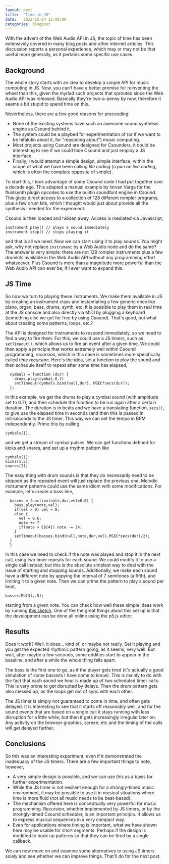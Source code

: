 ```yaml
---
layout: post
title:  "Time in JS"
date:   2022-12-24 12:00:00
categories: blogpost
---
```


With the advent of the Web Audio API in JS, the topic of time has been
extensively covered in many blog posts and other internet
articles. This discussion reports a personal experience, which may or
may not be that useful more generally, as it pertains some specific
use cases.

Background
-----

The whole story starts with an idea to develop a simple API for music
computing in JS. Now, you can't have a better premise for reinventing
the wheel than this, given the myriad such projects that sprouted since the
Web Audio API was released. Basically they're two-a-penny by now,
therefore it seems a bit stupid to spend time on this.

Nevertheless, there are a few good reasons for proceeding:

* None of the existing systems have such an awesome sound synthesis
engine as Csound behind it.
* The system could be a playbed for experimentation of (or if we want to
be hifalutin about it, for "reasoning about") music computing.
* Most projects using Csound are designed for Csounders, it
could be interesting to see if we could hide Csound and just employ a JS
interface.
* Finally, I would attempt a simple design, simple interface, within
the scope of what we have been calling *lite coding* (a pun
on *live coding*, which is often the complete opposite of simple).

To start this, I took advantage of some Csound code I had put together over a
decade ago. This adapted a manual example by Istvan Varga for the
fluidsynth plugin opcodes to use the builtin soundfont engine in
Csound. This gives direct access to a collection of 128 different rompler
programs, plus a few drum kits, which I thought would just about
provide all the synthesis I needed for the experiment.

Csound is then loaded and hidden away. Access is mediated via
Javascript, 

```
instrument.play() // plays a sound immediately
instrument.stop() // stops playing it
```

and that is all we need. Now we can start using it to play sounds. You
might ask, why not replace `instrument` by a Web Audio node and do the
same? The answer is very simple: there are not 128 rompler instruments
plus a few drumkits available in the Web Audio API without any
programming effort whatsoever. Plus Csound is more than a magnitude
more powerful than the Web Audio API can ever be, if I ever want to
expand this.

JS Time 
-------

So now we turn to playing these instruments. We make them available
in JS by creating an instrument class and instantiating a few generic
ones like piano, organ, bass, drums, synth, etc. It is possible to
play them in real time at the JS console and also directly via MIDI by
plugging a keyboard (something else we get for free by using Csound).
That's good, but what about creating some patterns, loops, etc.?

The API is designed for instruments to respond immediately, so we need
to find a way to fire them. For this, we could use a JS timers, such
as `setTimeout()`, which allows us to fire an event after a given
time. We could then apply a principle that works extremely well within
Csound programming, *recursion*, which in this case is sometimes more
specifically called *time recursion*. Here's the idea, set a function
to play the sound and then schedule itself to repeat after some time
has elapsed,

```
  cymbals = function (dur) {
    drums.play(cymbal,0.7)
    setTimeout(cymbals.bind(null,dur), MSEC*secs(dur));
  };
```

In this example, we get the drums to play a cymbal sound (with
amplitude set to 0.7), and then schedule the function to be run again
after a certain duration. The duration is in beats and we have a
translating function, `secs()`, to give use the elapsed time in
seconds (and then this is passed in milliseconds to the JS timer.
This way we can set the tempo in BPM independently. Prime this
by calling

```
cymbals(1);
```

and we get a stream of cymbal pulses. We can get functions defined
for kicks and snares, and set up a rhythm pattern like

```
cymbals(1);
kicks(1.5);
snares(2);
```

The easy thing with drum sounds is that they do necessarily need to be
stopped as the repeated event will just replace the previous one. 
Melodic instrument patterns could use the same idiom with some
modifications. For example, let's create a bass line,

```
  basses = function(note,dur,vel=0.6) {
    bass.play(note,vel);
    if(vel > 0) vel = 0;
    else {
      vel = 0.6;
      note += 7
      if(note > Eb[4]) note -= 24;
    }
    setTimeout(basses.bind(null,note,dur,vel),MSEC*secs(dur)/2);
  }
  }
  ```

In this case we need to check if the note was played and stop it in
the next call, using two timer repeats for each sound. We could
modify it to use a single call instead, but this is the absolute
simplest way to deal with the issue of starting and stopping sounds.
Additionally, we make each sound have a different note by appying
the interval of 7 semitones (a fifth), and limiting it to a given
note. Then we can prime the pattern to play a sound per beat,

```
basses(Eb[3],.5);
```

starting from a given note. You can check how well these simple ideas
work by running
[this sketch](https://editor.p5js.org/vlazzarini/sketches/gqatdp9V6).
One of the the great things about this set up is that the development
can be done all online using the p5.js editor.

Results
------

Does it work? Well, it does... kind of, or maybe not really. Set it
playing and you get the expected rhythmic pattern going, as it seems,
very well. But wait, after maybe a few seconds, some oddities start to
appear in the bassline, and after a while the whole thing falls apart.

The bass is the first one to go, as if the player gets tired (it's
actually a good simulation of some bassists I have come to know).
This is mainly to do with the fact that each sound we hear is
made up of two scheduled timer calls. This is very prone to get
disrupted by delays. Then the drum pattern gets also messed up,
as the loops get out of sync with each other.

The JS timer is simply not guaranteed to come in time, and often gets
delayed. It is interesting to see that it starts off reasonably well,
and for the sound events that are based on a single call it stays
running with less disruption for a little while, but then it gets
increasingly irregular later on. Any activity on the browser graphics,
screen, etc and the timing of the calls will get delayed further.

Conclusions
-------

So this was an interesting experiment, even if it demonstrated the
inadequacy of the JS timers. There are a few important things to note,
however,

* A very simple design is possible, and we can use this as a basis for
further experimentation.
* While the JS timer is not resilient enough for a strongly-timed
music environment, it may be possible to use it in musical situations
where time is more fluid (not all music needs to be beat-based).
* The mechanism offered here is conceptually very powerful for music
programming. Recursion, whether implemented by JS timers, or by the
strongly-timed Csound scheduler, is an important principle. It allows
us to express musical sequences in a very compact way.
* Even for applications where timing is important, what we have shown
here may be usable for short segments. Perhaps if the design is
modified to hook up patterns so that they can be fired by a single callback.

We can now move on and examine some alternatives to using JS timers
solely and see whether we can improve things. That'll do for 
the next post.






  







  
  
